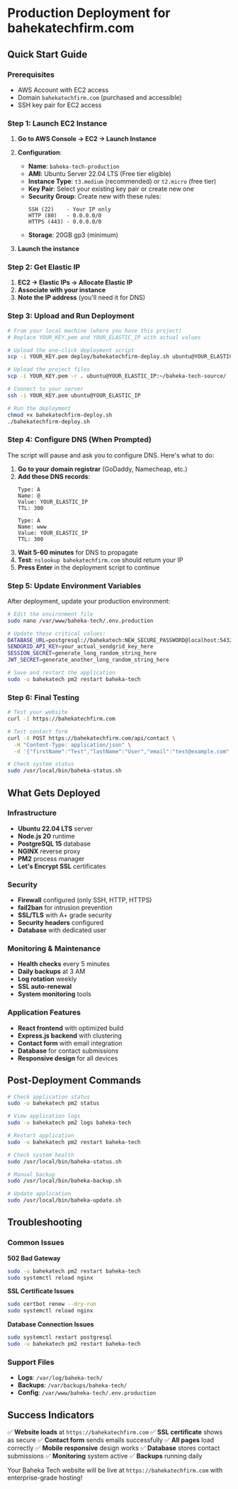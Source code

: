 # Production Deployment for bahekatechfirm.com

## Quick Start Guide

### Prerequisites
- AWS Account with EC2 access
- Domain `bahekatechfirm.com` (purchased and accessible)
- SSH key pair for EC2 access

### Step 1: Launch EC2 Instance

1. **Go to AWS Console → EC2 → Launch Instance**
2. **Configuration**:
   - **Name**: `baheka-tech-production`
   - **AMI**: Ubuntu Server 22.04 LTS (Free tier eligible)
   - **Instance Type**: `t3.medium` (recommended) or `t2.micro` (free tier)
   - **Key Pair**: Select your existing key pair or create new one
   - **Security Group**: Create new with these rules:
     ```
     SSH (22)    - Your IP only
     HTTP (80)   - 0.0.0.0/0
     HTTPS (443) - 0.0.0.0/0
     ```
   - **Storage**: 20GB gp3 (minimum)

3. **Launch the instance**

### Step 2: Get Elastic IP
1. **EC2 → Elastic IPs → Allocate Elastic IP**
2. **Associate with your instance**
3. **Note the IP address** (you'll need it for DNS)

### Step 3: Upload and Run Deployment

```bash
# From your local machine (where you have this project)
# Replace YOUR_KEY.pem and YOUR_ELASTIC_IP with actual values

# Upload the one-click deployment script
scp -i YOUR_KEY.pem deploy/bahekatechfirm-deploy.sh ubuntu@YOUR_ELASTIC_IP:~/

# Upload the project files
scp -i YOUR_KEY.pem -r . ubuntu@YOUR_ELASTIC_IP:~/baheka-tech-source/

# Connect to your server
ssh -i YOUR_KEY.pem ubuntu@YOUR_ELASTIC_IP

# Run the deployment
chmod +x bahekatechfirm-deploy.sh
./bahekatechfirm-deploy.sh
```

### Step 4: Configure DNS (When Prompted)

The script will pause and ask you to configure DNS. Here's what to do:

1. **Go to your domain registrar** (GoDaddy, Namecheap, etc.)
2. **Add these DNS records**:
   ```
   Type: A
   Name: @
   Value: YOUR_ELASTIC_IP
   TTL: 300
   
   Type: A
   Name: www
   Value: YOUR_ELASTIC_IP
   TTL: 300
   ```
3. **Wait 5-60 minutes** for DNS to propagate
4. **Test**: `nslookup bahekatechfirm.com` should return your IP
5. **Press Enter** in the deployment script to continue

### Step 5: Update Environment Variables

After deployment, update your production environment:

```bash
# Edit the environment file
sudo nano /var/www/baheka-tech/.env.production

# Update these critical values:
DATABASE_URL=postgresql://bahekatech:NEW_SECURE_PASSWORD@localhost:5432/baheka_tech
SENDGRID_API_KEY=your_actual_sendgrid_key_here
SESSION_SECRET=generate_long_random_string_here
JWT_SECRET=generate_another_long_random_string_here

# Save and restart the application
sudo -u bahekatech pm2 restart baheka-tech
```

### Step 6: Final Testing

```bash
# Test your website
curl -I https://bahekatechfirm.com

# Test contact form
curl -X POST https://bahekatechfirm.com/api/contact \
  -H "Content-Type: application/json" \
  -d '{"firstName":"Test","lastName":"User","email":"test@example.com","service":"Web Development","message":"Test deployment"}'

# Check system status
sudo /usr/local/bin/baheka-status.sh
```

## What Gets Deployed

### Infrastructure
- **Ubuntu 22.04 LTS** server
- **Node.js 20** runtime
- **PostgreSQL 15** database
- **NGINX** reverse proxy
- **PM2** process manager
- **Let's Encrypt SSL** certificates

### Security
- **Firewall** configured (only SSH, HTTP, HTTPS)
- **fail2ban** for intrusion prevention
- **SSL/TLS** with A+ grade security
- **Security headers** configured
- **Database** with dedicated user

### Monitoring & Maintenance
- **Health checks** every 5 minutes
- **Daily backups** at 3 AM
- **Log rotation** weekly
- **SSL auto-renewal**
- **System monitoring** tools

### Application Features
- **React frontend** with optimized build
- **Express.js backend** with clustering
- **Contact form** with email integration
- **Database** for contact submissions
- **Responsive design** for all devices

## Post-Deployment Commands

```bash
# Check application status
sudo -u bahekatech pm2 status

# View application logs
sudo -u bahekatech pm2 logs baheka-tech

# Restart application
sudo -u bahekatech pm2 restart baheka-tech

# Check system health
sudo /usr/local/bin/baheka-status.sh

# Manual backup
sudo /usr/local/bin/baheka-backup.sh

# Update application
sudo /usr/local/bin/baheka-update.sh
```

## Troubleshooting

### Common Issues

**502 Bad Gateway**
```bash
sudo -u bahekatech pm2 restart baheka-tech
sudo systemctl reload nginx
```

**SSL Certificate Issues**
```bash
sudo certbot renew --dry-run
sudo systemctl reload nginx
```

**Database Connection Issues**
```bash
sudo systemctl restart postgresql
sudo -u bahekatech pm2 restart baheka-tech
```

### Support Files
- **Logs**: `/var/log/baheka-tech/`
- **Backups**: `/var/backups/baheka-tech/`
- **Config**: `/var/www/baheka-tech/.env.production`

## Success Indicators

✅ **Website loads** at `https://bahekatechfirm.com`
✅ **SSL certificate** shows as secure
✅ **Contact form** sends emails successfully
✅ **All pages** load correctly
✅ **Mobile responsive** design works
✅ **Database** stores contact submissions
✅ **Monitoring** system active
✅ **Backups** running daily

Your Baheka Tech website will be live at `https://bahekatechfirm.com` with enterprise-grade hosting!